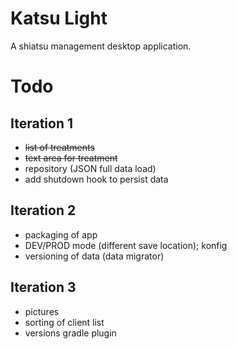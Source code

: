 # Katsu Light

A shiatsu management desktop application.

# Todo

## Iteration 1

* ~~list of treatments~~
* ~~text area for treatment~~
* repository (JSON full data load)
* add shutdown hook to persist data

## Iteration 2

* packaging of app
* DEV/PROD mode (different save location); konfig
* versioning of data (data migrator)

## Iteration 3

* pictures
* sorting of client list
* versions gradle plugin
